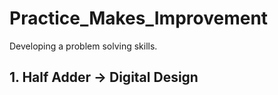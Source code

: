 # Practice_Makes_Improvement
Developing a problem solving skills.

## 1. Half Adder -> Digital Design 
